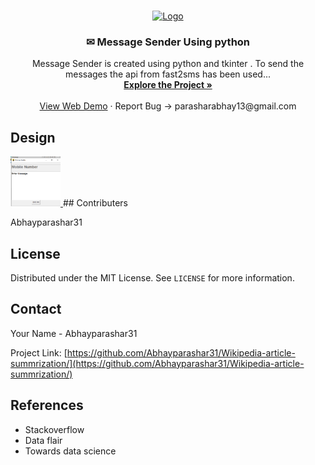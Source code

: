 <br />
<p align="center">
  <a href="https://github.com/github_Abhayparashar/Wikipedia-article-summrization">
    <img src="static/img/profile.png" alt="Logo" width="80" height="80">
  </a>

  <h3 align="center">✉ Message Sender Using python</h3>

  <p align="center">
      Message Sender is created using python and tkinter . To send the messages the api from fast2sms has been used...
    <br />
    <a href="https://github.com/Abhayparashar31/Wikipedia-article-summrization/"><strong>Explore the Project »</strong></a>
    <br />
    <br />
    <a href="#">View Web Demo</a>
    ·
    <a>Report Bug -> parasharabhay13@gmail.com</a>
    
  </p>
</p>


## Design
  <a href="https://github.com/github_Abhayparashar/message_sender_gui">
    <img src="gui.png" alt="Logo" width="80" height="80">
  </a>
## Contributers

Abhayparashar31



<!-- LICENSE -->
## License

Distributed under the MIT License. See `LICENSE` for more information.



<!-- CONTACT -->
## Contact

Your Name - Abhayparashar31

Project Link: [https://github.com/Abhayparashar31/Wikipedia-article-summrization/](https://github.com/Abhayparashar31/Wikipedia-article-summrization/)


## References
* Stackoverflow
* Data flair
* Towards data science
